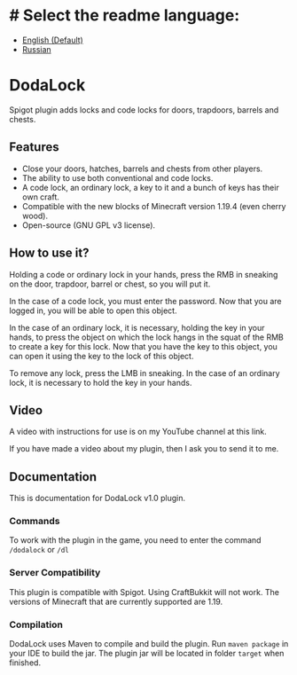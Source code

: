 # # Select the readme language:

* [English (Default)](README.md)
* [Russian](README.ru.md)

# DodaLock

Spigot plugin adds locks and code locks for doors, trapdoors, barrels and chests.

## Features

* Close your doors, hatches, barrels and chests from other players.
* The ability to use both conventional and code locks.
* A code lock, an ordinary lock, a key to it and a bunch of keys has
  their own craft.
* Compatible with the new blocks of Minecraft version 1.19.4
  (even cherry wood).
* Open-source (GNU GPL v3 license).

## How to use it?

Holding a code or ordinary lock in your hands, press the RMB in sneaking
on the door, trapdoor, barrel or chest,
so you will put it.

In the case of a code lock, you must enter the password. Now that
you are logged in, you will be able to open this object.

In the case of an ordinary lock, it is necessary, holding the key in your hands,
to press the object on which the lock hangs in the squat of the RMB
to create a key for this lock. Now that you
have the key to this object, you can open it using
the key to the lock of this object.

To remove any lock, press the LMB in sneaking. In the case of an
ordinary lock, it is necessary to hold the key in your hands.

## Video

A video with instructions for use is on my YouTube channel 
at this link.

If you have made a video about my plugin, 
then I ask you to send it to me.

## Documentation

This is documentation for DodaLock v1.0 plugin.

### Commands

To work with the plugin in the game, you need to enter the command 
`/dodalock` or `/dl`

### Server Compatibility

This plugin is compatible with Spigot. 
Using CraftBukkit will not work. 
The versions of Minecraft that are currently supported are 1.19.

### Compilation

DodaLock uses Maven to compile and build the plugin. 
Run `maven package` in your IDE to build the jar. 
The plugin jar will be located in folder `target` when finished.
